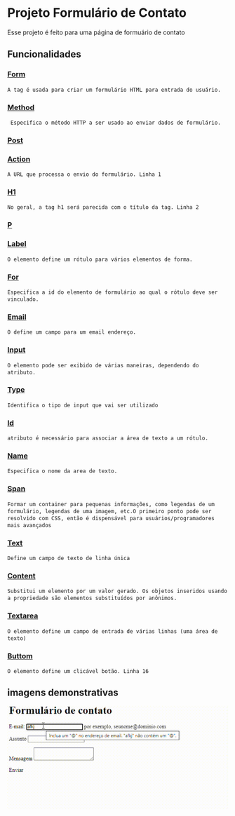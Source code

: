 # Projeto Formulário de Contato
Esse projeto é feito para uma página de formuário de contato

## Funcionalidades

### [Form](https://www.w3schools.com/tags/tag_form.asp)
    A tag é usada para criar um formulário HTML para entrada do usuário.
### [Method](https://www.w3schools.com/tags/tag_form.asp)
     Especifica o método HTTP a ser usado ao enviar dados de formulário.
### [Post]()

### [Action]() 
    A URL que processa o envio do formulário. Linha 1
### [H1]()
    No geral, a tag h1 será parecida com o título da tag. Linha 2
### [P]()

### [Label](https://www.w3schools.com/html/html_form_elements.asp)
    O elemento define um rótulo para vários elementos de forma.
### [For]()
    Especifica a id do elemento de formulário ao qual o rótulo deve ser vinculado.
### [Email]()
    O define um campo para um email endereço.
### [Input](https://www.w3schools.com/html/html_form_elements.asp)
    O elemento pode ser exibido de várias maneiras, dependendo do atributo.
### [Type](https://www.w3schools.com/html/html_form_elements.asp)
    Identifica o tipo de input que vai ser utilizado
### [Id]()
    atributo é necessário para associar a área de texto a um rótulo.
### [Name](https://www.w3schools.com/tags/tag_textarea.asp)
    Especifica o nome da area de texto.
### [Span](https://developer.mozilla.org/pt-BR/docs/Web/HTML/Element/span)
    Formar um container para pequenas informações, como legendas de um formulário, legendas de uma imagem, etc.O primeiro ponto pode ser resolvido com CSS, então é dispensável para usuários/programadores mais avançados
### [Text](https://www.w3schools.com/tags/att_input_type.asp)
    Define um campo de texto de linha única
### [Content]()
    Substitui um elemento por um valor gerado. Os objetos inseridos usando a propriedade são elementos substituídos por anônimos.
### [Textarea](https://www.w3schools.com/html/html_form_elements.asp)
    O elemento define um campo de entrada de várias linhas (uma área de texto)
### [Buttom](https://www.w3schools.com/html/html_form_elements.asp)
    O elemento define um clicável botão. Linha 16
    
## imagens demonstrativas   
 ![imagem](img/grava%C3%A7%C3%A3o_1.gif)